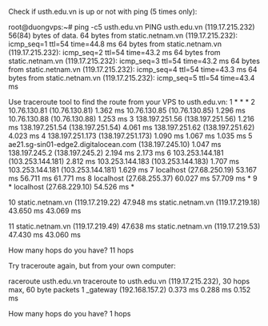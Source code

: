 Check if usth.edu.vn is up or not with ping (5 times only):

root@duongvps:~# ping -c5 usth.edu.vn
PING usth.edu.vn (119.17.215.232) 56(84) bytes of data.
64 bytes from static.netnam.vn (119.17.215.232): icmp_seq=1 ttl=54 time=44.8 ms
64 bytes from static.netnam.vn (119.17.215.232): icmp_seq=2 ttl=54 time=43.2 ms
64 bytes from static.netnam.vn (119.17.215.232): icmp_seq=3 ttl=54 time=43.2 ms
64 bytes from static.netnam.vn (119.17.215.232): icmp_seq=4 ttl=54 time=43.3 ms
64 bytes from static.netnam.vn (119.17.215.232): icmp_seq=5 ttl=54 time=43.4 ms

Use traceroute tool to find the route from your VPS to usth.edu.vn:
1  * * *
 2  10.76.130.81 (10.76.130.81)  1.362 ms 10.76.130.85 (10.76.130.85)  1.296 ms 10.76.130.88 (10.76.130.88)  1.253 ms
 3  138.197.251.56 (138.197.251.56)  1.216 ms 138.197.251.54 (138.197.251.54)  4.061 ms 138.197.251.62 (138.197.251.62)  4.023 ms
 4  138.197.251.173 (138.197.251.173)  1.090 ms  1.067 ms  1.035 ms
 5  ae21.sg-sin01-edge2.digitalocean.com (138.197.245.10)  1.047 ms 138.197.245.2 (138.197.245.2)  2.194 ms  2.173 ms
 6  103.253.144.181 (103.253.144.181)  2.812 ms 103.253.144.183 (103.253.144.183)  1.707 ms 103.253.144.181 (103.253.144.181)  1.629 ms
 7  localhost (27.68.250.19)  53.167 ms  56.711 ms  61.771 ms
 8  localhost (27.68.255.37)  60.027 ms  57.709 ms *
 9  * localhost (27.68.229.10)  54.526 ms *

10  static.netnam.vn (119.17.219.22)  47.948 ms static.netnam.vn (119.17.219.18)  43.650 ms  43.069 ms

11  static.netnam.vn (119.17.219.49)  47.638 ms static.netnam.vn (119.17.219.53)  47.430 ms  43.060 ms

How many hops do you have? 11 hops


Try traceroute again, but from your own computer:

raceroute usth.edu.vn
traceroute to usth.edu.vn (119.17.215.232), 30 hops max, 60 byte packets
 1  _gateway (192.168.157.2)  0.373 ms  0.288 ms  0.152 ms

How many hops do you have? 1 hops